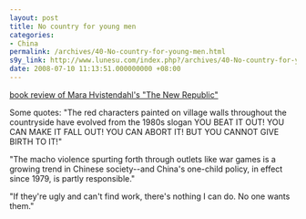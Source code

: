 ```yaml
---
layout: post
title: No country for young men
categories:
- China
permalink: /archives/40-No-country-for-young-men.html
s9y_link: http://www.lunesu.com/index.php?/archives/40-No-country-for-young-men.html
date: 2008-07-10 11:13:51.000000000 +08:00
---
```

<a href="http://www.tnr.com/story_print.html?id=06d65840-0997-482e-a84d-b09b61a7b0e5">book review of Mara Hvistendahl's "The New Republic"</a>

Some quotes:
"The red characters painted on village walls throughout the countryside have evolved from the 1980s slogan YOU BEAT IT OUT! YOU CAN MAKE IT FALL OUT! YOU CAN ABORT IT! BUT YOU CANNOT GIVE BIRTH TO IT!"

"The macho violence spurting forth through outlets like war games is a growing trend in Chinese society--and China's one-child policy, in effect since 1979, is partly responsible."

"If they're ugly and can't find work, there's nothing I can do. No one wants them."
